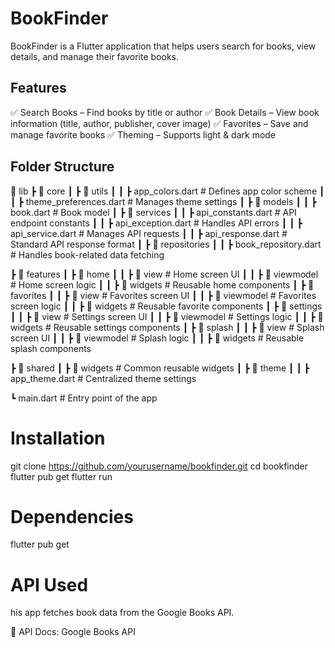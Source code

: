 # BookFinder

BookFinder is a Flutter application that helps users search for books, view details, and manage their favorite books.
## Features

✅ Search Books – Find books by title or author
✅ Book Details – View book information (title, author, publisher, cover image)
✅ Favorites – Save and manage favorite books
✅ Theming – Supports light & dark mode

## Folder Structure

📂 lib
 ┣ 📂 core
 ┃ ┣ 📂 utils
 ┃ ┃ ┣ app_colors.dart       # Defines app color scheme
 ┃ ┃ ┣ theme_preferences.dart # Manages theme settings
 ┃ ┣ 📂 models
 ┃ ┃ ┣ book.dart             # Book model
 ┃ ┣ 📂 services
 ┃ ┃ ┣ api_constants.dart    # API endpoint constants
 ┃ ┃ ┣ api_exception.dart    # Handles API errors
 ┃ ┃ ┣ api_service.dart      # Manages API requests
 ┃ ┃ ┣ api_response.dart     # Standard API response format
 ┃ ┣ 📂 repositories
 ┃ ┃ ┣ book_repository.dart  # Handles book-related data fetching

 ┣ 📂 features
 ┃ ┣ 📂 home
 ┃ ┃ ┣ 📂 view               # Home screen UI
 ┃ ┃ ┣ 📂 viewmodel          # Home screen logic
 ┃ ┃ ┣ 📂 widgets            # Reusable home components
 ┃ ┣ 📂 favorites
 ┃ ┃ ┣ 📂 view               # Favorites screen UI
 ┃ ┃ ┣ 📂 viewmodel          # Favorites screen logic
 ┃ ┃ ┣ 📂 widgets            # Reusable favorite components
 ┃ ┣ 📂 settings
 ┃ ┃ ┣ 📂 view               # Settings screen UI
 ┃ ┃ ┣ 📂 viewmodel          # Settings logic
 ┃ ┃ ┣ 📂 widgets            # Reusable settings components
 ┃ ┣ 📂 splash
 ┃ ┃ ┣ 📂 view               # Splash screen UI
 ┃ ┃ ┣ 📂 viewmodel          # Splash logic
 ┃ ┃ ┣ 📂 widgets            # Reusable splash components

 ┣ 📂 shared
 ┃ ┣ 📂 widgets              # Common reusable widgets
 ┃ ┣ 📂 theme
 ┃ ┃ ┣ app_theme.dart        # Centralized theme settings

 ┗ main.dart                 # Entry point of the app

# Installation
git clone https://github.com/yourusername/bookfinder.git
cd bookfinder
flutter pub get
flutter run
# Dependencies
flutter pub get

# API Used
his app fetches book data from the Google Books API.

🔗 API Docs: Google Books API

